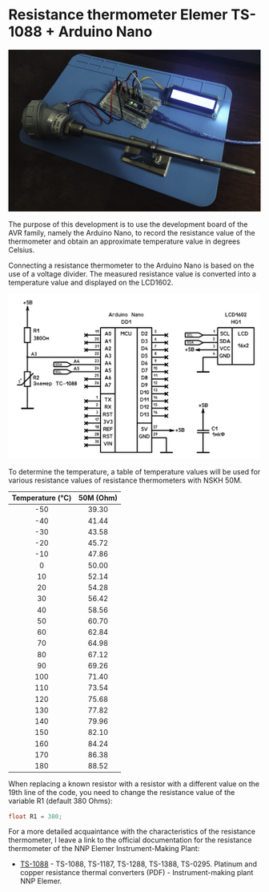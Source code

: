 # Resistance thermometer Elemer TS-1088 + Arduino Nano

![Image alt](https://github.com/stepanov-vpk/elemer-sensor-arduino/blob/main/img/sensor.png?raw=true)

The purpose of this development is to use the development board of the AVR family, namely the Arduino Nano, to record the resistance value of the thermometer and obtain an approximate temperature value in degrees Celsius.

Connecting a resistance thermometer to the Arduino Nano is based on the use of a voltage divider. The measured resistance value is converted into a temperature value and displayed on the LCD1602.

![Image alt](https://github.com/stepanov-vpk/elemer-sensor-arduino/blob/main/img/scheme.png?raw=true)

To determine the temperature, a table of temperature values will be used for various resistance values of resistance thermometers with NSKH 50M.

|Temperature (°C)|50M (Ohm)|
|:-------------:|:------------------:|
|-50|	39.30|
|-40|	41.44|
|-30|	43.58|
|-20|	45.72|
|-10|	47.86|
|0|	50.00|
|10|	52.14|
|20|	54.28|
|30|	56.42|
|40|	58.56|
|50|	60.70|
|60|	62.84|
|70|	64.98|
|80|	67.12|
|90|	69.26|
|100|	71.40|
|110|	73.54|
|120|	75.68|
|130|	77.82|
|140|	79.96|
|150|	82.10|
|160|	84.24|
|170|	86.38|
|180|	88.52|

When replacing a known resistor with a resistor with a different value on the 19th line of the code, you need to change the resistance value of the variable R1 (default 380 Ohms):

```C++
float R1 = 380; 
```

For a more detailed acquaintance with the characteristics of the resistance thermometer, I leave a link to the official documentation for the resistance thermometer of the NNP Elemer Instrument-Making Plant:
- [TS-1088](https://www.elemer.ru/files/catalog/glavi/ts.pdf) - TS-1088, TS-1187, TS-1288, TS-1388, TS-0295. Platinum and copper resistance thermal converters (PDF) - Instrument-making plant NNP Elemer.
